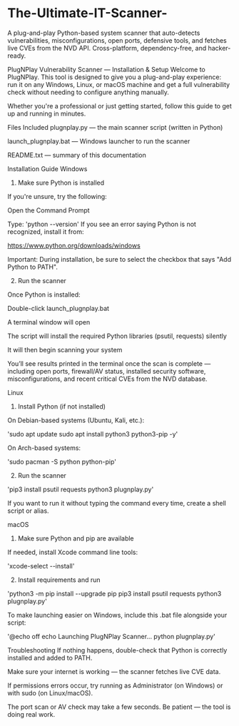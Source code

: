 # The-Ultimate-IT-Scanner-
A plug-and-play Python-based system scanner that auto-detects vulnerabilities, misconfigurations, open ports, defensive tools, and fetches live CVEs from the NVD API. Cross-platform, dependency-free, and hacker-ready.

PlugNPlay Vulnerability Scanner — Installation & Setup
Welcome to PlugNPlay. This tool is designed to give you a plug-and-play experience: run it on any Windows, Linux, or macOS machine and get a full vulnerability check without needing to configure anything manually.

Whether you're a professional or just getting started, follow this guide to get up and running in minutes.

Files Included
plugnplay.py — the main scanner script (written in Python)

launch_plugnplay.bat — Windows launcher to run the scanner

README.txt — summary of this documentation

Installation Guide
Windows
1. Make sure Python is installed

If you're unsure, try the following:

Open the Command Prompt

Type:
'python --version'
If you see an error saying Python is not recognized, install it from:

https://www.python.org/downloads/windows

Important: During installation, be sure to select the checkbox that says "Add Python to PATH".

2. Run the scanner

Once Python is installed:

Double-click launch_plugnplay.bat

A terminal window will open

The script will install the required Python libraries (psutil, requests) silently

It will then begin scanning your system

You’ll see results printed in the terminal once the scan is complete — including open ports, firewall/AV status, installed security software, misconfigurations, and recent critical CVEs from the NVD database.

Linux
1. Install Python (if not installed)

On Debian-based systems (Ubuntu, Kali, etc.):

'sudo apt update
sudo apt install python3 python3-pip -y'

On Arch-based systems:

'sudo pacman -S python python-pip'

2. Run the scanner

'pip3 install psutil requests
python3 plugnplay.py'

If you want to run it without typing the command every time, create a shell script or alias.

macOS
1. Make sure Python and pip are available

If needed, install Xcode command line tools:

'xcode-select --install'

2. Install requirements and run

'python3 -m pip install --upgrade pip
pip3 install psutil requests
python3 plugnplay.py'

To make launching easier on Windows, include this .bat file alongside your script:

'@echo off
echo Launching PlugNPlay Scanner...
python plugnplay.py'

Troubleshooting
If nothing happens, double-check that Python is correctly installed and added to PATH.

Make sure your internet is working — the scanner fetches live CVE data.

If permissions errors occur, try running as Administrator (on Windows) or with sudo (on Linux/macOS).

The port scan or AV check may take a few seconds. Be patient — the tool is doing real work.
